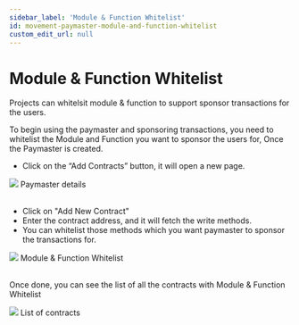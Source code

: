```yaml
---
sidebar_label: 'Module & Function Whitelist'
id: movement-paymaster-module-and-function-whitelist
custom_edit_url: null
---
```

# Module & Function Whitelist

<span className="text-lg text-[rgb(192,192,192)]">Projects can whitelsit module & function to support sponsor transactions for the users.</span>

To begin using the paymaster and sponsoring transactions, you need to whitelist the Module and Function you want to sponsor the users for, Once the Paymaster is created.

* Click on the “Add Contracts” button, it will open a new page. 


<div className="flex flex-col items-center">
    <img className="w-[80%]" src="/img/MOVEMENT/paymaster/whitelist/whitelist.png"/>
    <span className="font-bold text-[rgb(192,192,192)]">Paymaster details</span>
</div>
<br/>


* Click on "Add New Contract"
* Enter the contract address, and it will fetch the write methods.
* You can whitelist those methods which you want paymaster to sponsor the transactions for.

<div className="flex flex-col items-center">
    <img className="w-[80%]" src="/img/MOVEMENT/paymaster/whitelist/whitelist-1.png"/>
    <span className="font-bold text-[rgb(192,192,192)]">Module & Function Whitelist</span>
</div>
<br/>

Once done, you can see the list of all the contracts with Module & Function Whitelist

<div className="flex flex-col items-center">
    <img className="w-[80%]" src="/img/MOVEMENT/paymaster/whitelist/whitelist-2.png"/>
    <span className="font-bold text-[rgb(192,192,192)]">List of contracts</span>
</div>
<br/>


